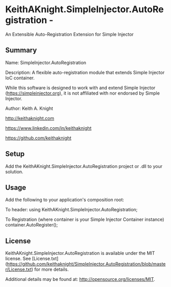 # KeithAKnight.SimpleInjector.AutoRegistration - 
An Extensible Auto-Registration Extension for Simple Injector

## Summary
Name: SimpleInjector.AutoRegistration

Description: A flexible auto-registration module that extends Simple Injector IoC container.

While this software is designed to work with and extend Simple Injector
(https://simpleinjector.org), it is not affiliated with nor endorsed by Simple Injector.

Author: Keith A. Knight 

http://keithaknight.com

https://www.linkedin.com/in/keithaknight

https://github.com/keithaknight


## Setup
 
Add the KeithAKnight.SimpleInjector.AutoRegistration project or .dll to your solution.


## Usage

Add the following to your application's composition root:

To header:
using KeithAKnight.SimpleInjector.AutoRegistration;

To Registration (where container is your Simple Injector Container instance)
container.AutoRegister();


## License

KeithAKnight.SimpleInjector.AutoRegistration is available under the MIT license.  See [License.txt] (https://github.com/keithaknight/SimpleInjector.AutoRegistration/blob/master/License.txt) for more details.

Additional details may be found at: http://opensource.org/licenses/MIT.

